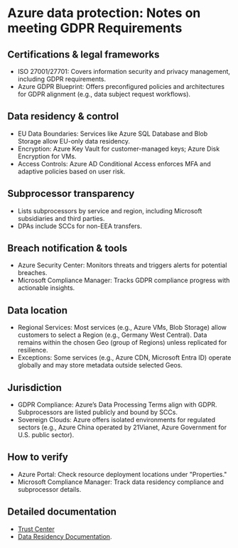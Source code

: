 # Azure data protection: Notes on meeting GDPR Requirements

## Certifications & legal frameworks 

- ISO 27001/27701: Covers information security and privacy management, including GDPR requirements.  
- Azure GDPR Blueprint: Offers preconfigured policies and architectures for GDPR alignment (e.g., data subject request workflows).  

## Data residency & control 

- EU Data Boundaries: Services like Azure SQL Database and Blob Storage allow EU-only data residency.  
- Encryption: Azure Key Vault for customer-managed keys; Azure Disk Encryption for VMs.  
- Access Controls: Azure AD Conditional Access enforces MFA and adaptive policies based on user risk.  

## Subprocessor transparency 

- Lists subprocessors by service and region, including Microsoft subsidiaries and third parties.  
- DPAs include SCCs for non-EEA transfers.  

## Breach notification & tools

- Azure Security Center: Monitors threats and triggers alerts for potential breaches.  
- Microsoft Compliance Manager: Tracks GDPR compliance progress with actionable insights.  

## Data location

- Regional Services: Most services (e.g., Azure VMs, Blob Storage) allow customers to select a Region (e.g., Germany West Central). Data remains within the chosen Geo (group of Regions) unless replicated for resilience.  
- Exceptions: Some services (e.g., Azure CDN, Microsoft Entra ID) operate globally and may store metadata outside selected Geos.  

## Jurisdiction

- GDPR Compliance: Azure’s Data Processing Terms align with GDPR. Subprocessors are listed publicly and bound by SCCs.  
- Sovereign Clouds: Azure offers isolated environments for regulated sectors (e.g., Azure China operated by 21Vianet, Azure Government for U.S. public sector).  

## How to verify

- Azure Portal: Check resource deployment locations under "Properties."  
- Microsoft Compliance Manager: Track data residency compliance and subprocessor details.

## Detailed documentation
 
- [Trust Center](https://www.microsoft.com/en-us/trustcenter/privacy/gdpr)
- [Data Residency Documentation](https://azure.microsoft.com/en-us/explore/global-infrastructure/data-residency).
